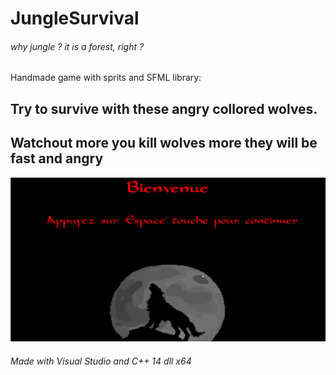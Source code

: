 # JungleSurvival
###### why jungle ? it is a forest, right ?
Handmade game with sprits and SFML library:
## Try to survive with these angry collored wolves.
## Watchout more you kill wolves more they will be fast and angry
![](Image/Game.gif)

###### Made with Visual Studio and C++ 14 dll x64
